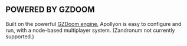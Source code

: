 ## POWERED BY GZDOOM

Built on the powerful [GZDoom engine,](https://github.com/Trebby/apollyon-game/edit/master/index.md) Apollyon is easy to configure and run, with a node-based multiplayer system. (Zandronum not currently supported.)
